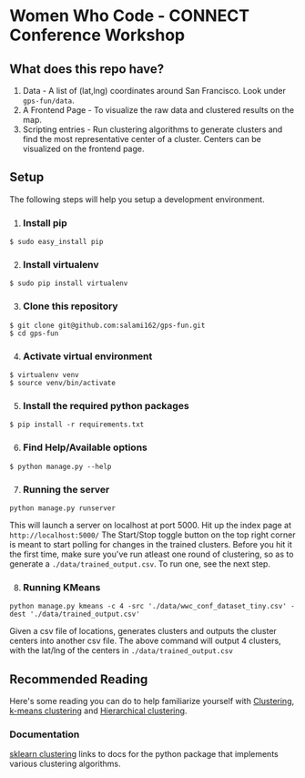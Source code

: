 # Women Who Code - CONNECT Conference Workshop

## What does this repo have?
1. Data - A list of (lat,lng) coordinates around San Francisco. Look under `gps-fun/data`.
2. A Frontend Page - To visualize the raw data and clustered results on the map.
3. Scripting entries - Run clustering algorithms to generate clusters and find the most representative center of a cluster. Centers can be visualized on the frontend page.

## Setup
The following steps will help you setup a development environment.

1. ### Install pip
```
$ sudo easy_install pip
```

2. ### Install virtualenv
```
$ sudo pip install virtualenv
```

3. ### Clone this repository
```
$ git clone git@github.com:salami162/gps-fun.git
$ cd gps-fun
```

4. ### Activate virtual environment
```
$ virtualenv venv
$ source venv/bin/activate
```

5. ### Install the required python packages
```
$ pip install -r requirements.txt
```

6. ### Find Help/Available options
```
$ python manage.py --help
```

7. ### Running the server
```
python manage.py runserver
```
This will launch a server on localhost at port 5000. Hit up the index page at ```http://localhost:5000/```
The Start/Stop toggle button on the top right corner is meant to start polling for changes in the trained clusters. Before you hit it the first time, make sure you've run atleast one round of clustering, so as to generate a `./data/trained_output.csv`. To run one, see the next step.

8. ### Running KMeans
```
python manage.py kmeans -c 4 -src './data/wwc_conf_dataset_tiny.csv' -dest './data/trained_output.csv'
```
Given a csv file of locations, generates clusters and outputs the cluster centers into another csv file. The above command will output 4 clusters, with the lat/lng of the centers in `./data/trained_output.csv`


## Recommended Reading
Here's some reading you can do to help familiarize yourself with [Clustering](https://en.wikipedia.org/wiki/Cluster_analysis), [k-means clustering](https://en.wikipedia.org/wiki/K-means_clustering) and [Hierarchical clustering](https://en.wikipedia.org/wiki/Hierarchical_clustering).

### Documentation
[sklearn clustering](http://scikit-learn.org/stable/modules/clustering.html) links to docs for the python package that implements various clustering algorithms.
